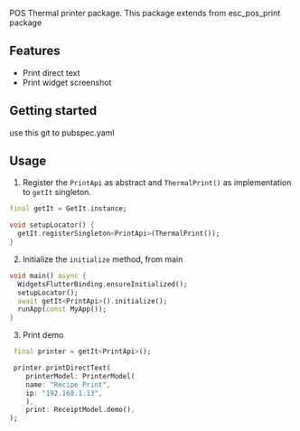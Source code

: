 POS Thermal printer package. This package extends from esc_pos_print package

## Features

- Print direct text
- Print widget screenshot

## Getting started

use this git to pubspec.yaml

## Usage

1. Register the `PrintApi` as abstract and `ThermalPrint()` as implementation to `getIt` singleton.

```dart
final getIt = GetIt.instance;

void setupLocator() {
  getIt.registerSingleton<PrintApi>(ThermalPrint());
}
```

2. Initialize the `initialize` method, from main

```dart
void main() async {
  WidgetsFlutterBinding.ensureInitialized();
  setupLocator();
  await getIt<PrintApi>().initialize();
  runApp(const MyApp());
}
```

3. Print demo

```dart
 final printer = getIt<PrintApi>();

 printer.printDirectText(
    printerModel: PrinterModel(
    name: "Recipe Print",
    ip: "192.168.1.13",
    ),
    print: ReceiptModel.demo(),
);
```
